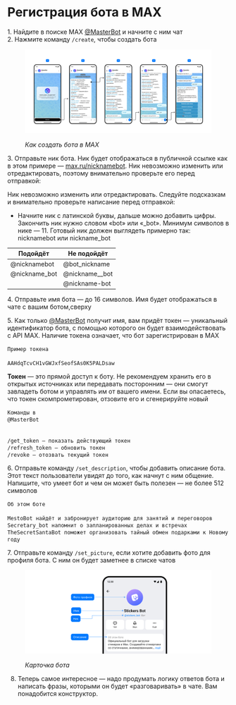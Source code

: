 # Регистрация бота в MAX

1\. Найдите в поиске MAX [@MasterBot](https://max.ru/MasterBot) и начните с ним чат\
2\. Нажмите команду `/create`, чтобы создать бота

<figure><img src="../../../.gitbook/assets/image.png" alt=""><figcaption><p><em>Как создать бота в MAX</em></p></figcaption></figure>

3\. Отправьте ник бота. Ник будет отображаться в публичной ссылке как в этом примере — [max.ru/nicknamebot](https://max.ru/nicknamebot). Ник невозможно изменить или отредактировать, поэтому внимательно проверьте его перед отправкой:

Ник невозможно изменить или отредактировать. Следуйте подсказкам и внимательно проверьте написание перед отправкой:

* Начните ник с латинской буквы, дальше можно добавить цифры. Закончить ник нужно словом «bot» или «\_bot». Минимум символов в нике — 11. Готовый ник должен выглядеть примерно так: nicknamebot или nickname\_bot

| Подойдёт       | Не подойдёт      |
| -------------- | ---------------- |
| @nicknamebot   | @bot\_nickname   |
| @nickname\_bot | @nickname\_\_bot |
|                | @nickname-bot    |

4\. Отправьте имя бота — до 16 символов. Имя будет отображаться в чате с вашим ботом,сверху

5\. Как только [@MasterBot](https://max.ru/MasterBot) получит имя, вам придёт токен — уникальный идентификатор бота, с помощью которого он будет взаимодействовать с API MAX. Наличие токена означает, что бот зарегистрирован в MAX

```
Пример токена

AAHdqTcvCH1vGWJxfSeofSAs0K5PALDsaw
```

**Токен** — это прямой доступ к боту. Не рекомендуем хранить его в открытых источниках или передавать посторонним — они смогут завладеть ботом и управлять им от вашего имени. Если вы опасаетесь, что токен скомпрометирован, отзовите его и сгенерируйте новый

```
Команды в 
@MasterBot


/get_token — показать действующий токен
/refresh_token — обновить токен
/revoke — отозвать текущий токен
```

6\. Отправьте команду `/set_description`, чтобы добавить описание бота. Этот текст пользователи увидят до того, как начнут с ним общение. Напишите, что умеет бот и чем он может быть полезен — не более 512 символов

```
Об этом боте

MestoBot найдёт и забронирует аудиторию для занятий и переговоров
Secretary_bot напомнит о запланированных делах и встречах
TheSecretSantaBot поможет организовать тайный обмен подарками к Новому году
```

7\. Отправьте команду  `/set_picture`, если хотите добавить фото для профиля бота. С ним он будет заметнее в списке чатов

<figure><img src="../../../.gitbook/assets/image (1).png" alt=""><figcaption><p><em>Карточка бота</em></p></figcaption></figure>

8. Теперь самое интересное — надо продумать логику ответов бота и написать фразы, которыми он будет «разговаривать» в чате. Вам понадобится конструктор.
